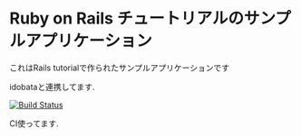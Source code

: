 # Ruby on Rails チュートリアルのサンプルアプリケーション

これはRails tutorialで作られたサンプルアプリケーションです

idobataと連携してます.

[![Build Status](https://travis-ci.org/swamp09/sample_app.svg?branch=master)](https://travis-ci.org/swamp09/sample_app)

CI使ってます.
